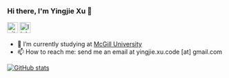 ### Hi there, I'm Yingjie Xu 👋

[<img src='https://cdn.jsdelivr.net/npm/simple-icons@3.0.1/icons/github.svg' alt='github' height='25'>](https://github.com/yingjie-xu)  [<img src='https://cdn.jsdelivr.net/npm/simple-icons@3.0.1/icons/linkedin.svg' alt='linkedin' height='25'>](https://www.linkedin.com/in/yingjie-xu-0619/)  

- 🌱 I’m currently studying at [McGill University](https://cs.mcgill.ca)  
- 📫 How to reach me: send me an email at yingjie.xu.code [at] gmail.com

[![GitHub stats](https://github-readme-stats.vercel.app/api?username=yingjie-xu&show_icons=true)  ](https://yingjie-xu.web.app/)



<!--
![top-langs](https://github-readme-stats.vercel.app/api/top-langs?username=yingjie-xu)

**yingjie-xu/yingjie-xu** is a ✨ _special_ ✨ repository because its `README.md` (this file) appears on your GitHub profile.

Here are some ideas to get you started:

- 🔭 I’m currently working on ...
- 🌱 I’m currently learning ...
- 👯 I’m looking to collaborate on ...
- 🤔 I’m looking for help with ...
- 💬 Ask me about ...
- 📫 How to reach me: ...
- 😄 Pronouns: ...
- ⚡ Fun fact: ...
-->
